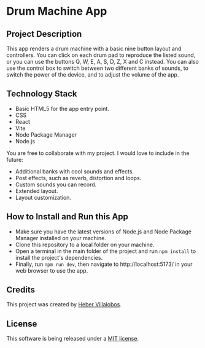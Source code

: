 # Drum Machine App

## Project Description

This app renders a drum machine with a basic nine button layout and controllers. You can click on each drum pad to reproduce the listed sound, or you can use the buttons Q, W, E, A, S, D, Z, X and C instead. You can also use the control box to switch between two different banks of sounds, to switch the power of the device, and to adjust the volume of the app.

## Technology Stack

- Basic HTML5 for the app entry point.
- CSS
- React
- Vite
- Node Package Manager
- Node.js

You are free to collaborate with my project. I would love to include in the future: 

- Additional banks with cool sounds and effects.
- Post effects, such as reverb, distortion and loops.
- Custom sounds you can record.
- Extended layout.
- Layout customization.

## How to Install and Run this App

- Make sure you have the latest versions of Node.js and Node Package Manager installed on your machine.
- Clone this repository to a local folder on your machine.
- Open a terminal in the main folder of the project and run `npm install` to install the project's dependencies.
- Finally, run `npm run dev`, then navigate to http://localhost:5173/ in your web browser to use the app.

## Credits

This project was created by [Heber Villalobos](https://github.com/heber737).

## License

This software is being released under a [MIT license](https://github.com/heber737/drum-machine/blob/master/LICENSE.md).